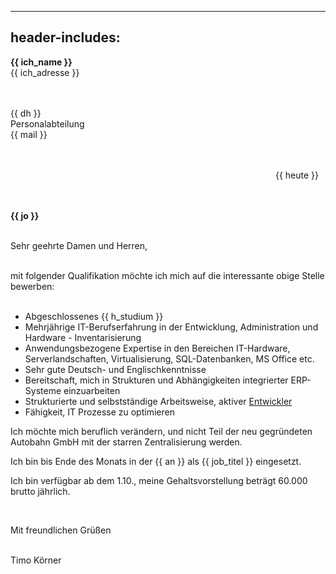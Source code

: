 
---
header-includes: <script src="../js.js" id=spr data-name=de></script><script src="../ags.js"></script>
---

**<span class=tem>{{ ich_name }}</apan>**  
<span class=tem>{{ ich_adresse }}</span>  
&nbsp;  
&nbsp;

<span class=tem_dh>{{ dh }}</span>  
Personalabteilung  
<span class=tem_dh>{{ mail }}</span>  
&nbsp;  
&nbsp;

&emsp;&emsp;&emsp;&emsp;&emsp;&emsp;&emsp;&emsp;&emsp;&emsp;&emsp;&emsp;&emsp;&emsp;&emsp;&emsp;&emsp;&emsp;&emsp;&emsp;&emsp;&emsp;&emsp;&emsp;&emsp;&emsp;&emsp;&emsp;&emsp;&emsp; <span class=tem>{{ heute }}</span>  
&nbsp;  
&nbsp;

**<span class=tem_dh>{{ jo }}</span>**    
&nbsp;  

Sehr geehrte Damen und Herren,

&nbsp;   
mit folgender Qualifikation möchte ich mich auf die interessante obige Stelle bewerben:  
&nbsp;

- Abgeschlossenes <span class=tem>{{ h_studium }}</span>
- Mehrjährige IT-Berufserfahrung in der Entwicklung, Administration und Hardware - Inventarisierung
- Anwendungsbezogene Expertise in den Bereichen IT-Hardware, Serverlandschaften, Virtualisierung, SQL-Datenbanken, MS Office etc.
- Sehr gute Deutsch- und Englischkenntnisse
- Bereitschaft, mich in Strukturen und Abhängigkeiten integrierter ERP-Systeme einzuarbeiten
- Strukturierte und selbstständige Arbeitsweise, aktiver [Entwickler](https://stackoverflow.com/users/1705829/timo?tab=activity)
- Fähigkeit, IT Prozesse zu optimieren
&nbsp;

Ich möchte mich beruflich verändern, und nicht Teil der neu gegründeten Autobahn GmbH mit der starren Zentralisierung werden.
&nbsp;

Ich bin bis Ende des Monats in der <span class=tem>{{ an }}</span> als <span class=tem>{{ job_titel }}</span> eingesetzt.
&nbsp;

Ich bin verfügbar ab dem 1.10., meine Gehaltsvorstellung beträgt 60.000 brutto jährlich.  

&nbsp;

Mit freundlichen Grüßen  
&nbsp;

Timo Körner

